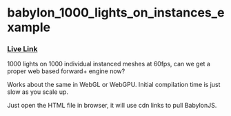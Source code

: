 # babylon_1000_lights_on_instances_example

### [Live Link](https://babylon-1000-lights.netlify.app/)

1000 lights on 1000 individual instanced meshes at 60fps, can we get a proper web based forward+ engine now? 

Works about the same in WebGL or WebGPU. Initial compilation time is just slow as you scale up.

Just open the HTML file in browser, it will use cdn links to pull BabylonJS. 
